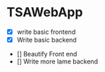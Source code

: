 # TSAWebApp
- [x] write basic frontend
- [x] Write basic backend
- [] Beautify Front end
- [] Write more lame backend
